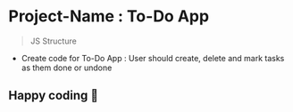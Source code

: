 # Project-Name : To-Do App

>JS Structure

- Create code for To-Do App : User should create, delete  and mark tasks as them done or undone
	
## Happy coding 💪

